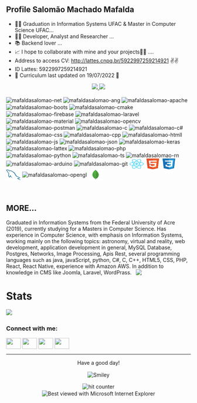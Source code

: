 
## Profile Salomão Machado Mafalda ##

- 👨‍🎓 Graduation in Information Systems UFAC & Master in Computer Science UFAC...
- 👨‍💻 Developer, Analyst and Researcher  ...
- 📚 Backend lover  ...
- 📈 I hope to collaborate with mine and your projects🤗🚀 ....
- Address to access CV: http://lattes.cnpq.br/5922997259214921 ✌️✌️
- ID Lattes: 5922997259214921
- 🌟 Curriculum last updated on 19/07/2022 🌟




<div align="center">
 
  <a href="https://github.com/mafaldasalomao"> 
  
  <img height="150em" src="https://github-readme-stats.vercel.app/api?username=mafaldasalomao&show_icons=true&theme=dark&include_all_commits=true&count_private=true"/>
  <img height="150em" src="https://github-readme-stats.vercel.app/api/top-langs/?username=mafaldasalomao&layout=compact&langs_count=7&theme=dark"/>
   </a>
</div>

<div style="display: inline_block"><br>
 <img align="center" alt="mafaldasalomao-net" src="https://img.shields.io/badge/.NET-512BD4?style=for-the-badge&logo=dotnet&logoColor=white">
 <img align="center" alt="mafaldasalomao-ang" src="https://img.shields.io/badge/Angular-DD0031?style=for-the-badge&logo=angular&logoColor=white">
 <img align="center" alt="mafaldasalomao-apache" src="https://img.shields.io/badge/Apache-D22128?style=for-the-badge&logo=Apache&logoColor=white">
 <img align="center" alt="mafaldasalomao-boots"  src="https://img.shields.io/badge/Bootstrap-563D7C?style=for-the-badge&logo=bootstrap&logoColor=white">
 <img align="center" alt="mafaldasalomao-cmake" src="https://img.shields.io/badge/CMake-064F8C?style=for-the-badge&logo=cmake&logoColor=white">
 <img align="center" alt="mafaldasalomao-firebase" src="https://img.shields.io/badge/firebase-ffca28?style=for-the-badge&logo=firebase&logoColor=black">
 <img align="center" alt="mafaldasalomao-laravel" src="https://img.shields.io/badge/Laravel-FF2D20?style=for-the-badge&logo=laravel&logoColor=white">
 <img align="center" alt="mafaldasalomao-material" src="https://img.shields.io/badge/Material%20UI-007FFF?style=for-the-badge&logo=mui&logoColor=white">
 <img align="center" alt="mafaldasalomao-opencv" src="https://img.shields.io/badge/OpenCV-27338e?style=for-the-badge&logo=OpenCV&logoColor=white">
 <img align="center" alt="mafaldasalomao-postman" src="https://img.shields.io/badge/Postman-FF6C37?style=for-the-badge&logo=Postman&logoColor=white">
 <img align="center" alt="mafaldasalomao-c"  src="https://img.shields.io/badge/C-00599C?style=for-the-badge&logo=c&logoColor=white">
 <img align="center" alt="mafaldasalomao-c#"  src="https://img.shields.io/badge/C%23-239120?style=for-the-badge&logo=c-sharp&logoColor=white">
 <img align="center" alt="mafaldasalomao-css"  src="https://img.shields.io/badge/CSS3-1572B6?style=for-the-badge&logo=css3&logoColor=white">
 <img align="center" alt="mafaldasalomao-cpp" src="https://img.shields.io/badge/C%2B%2B-00599C?style=for-the-badge&logo=c%2B%2B&logoColor=white">
 <img align="center" alt="mafaldasalomao-htmll"  src="https://img.shields.io/badge/HTML5-E34F26?style=for-the-badge&logo=html5&logoColor=white">
 <img align="center" alt="mafaldasalomao-js"  src="https://img.shields.io/badge/JavaScript-323330?style=for-the-badge&logo=javascript&logoColor=F7DF1E">
 <img align="center" alt="mafaldasalomao-json"  src="https://img.shields.io/badge/json-5E5C5C?style=for-the-badge&logo=json&logoColor=white">
 <img align="center" alt="mafaldasalomao-keras"  src="https://img.shields.io/badge/Keras-D00000?style=for-the-badge&logo=Keras&logoColor=white">
 <img align="center" alt="mafaldasalomao-lattex"  src="https://img.shields.io/badge/LaTeX-47A141?style=for-the-badge&logo=LaTeX&logoColor=white">
 <img align="center" alt="mafaldasalomao-php"  src="https://img.shields.io/badge/PHP-777BB4?style=for-the-badge&logo=php&logoColor=white">
 <img align="center" alt="mafaldasalomao-python" src="https://img.shields.io/badge/Python-FFD43B?style=for-the-badge&logo=python&logoColor=blue">
 <img align="center" alt="mafaldasalomao-ts"  src="https://img.shields.io/badge/TypeScript-007ACC?style=for-the-badge&logo=typescript&logoColor=white">
 <img align="center" alt="mafaldasalomao-rn" src="https://img.shields.io/badge/React_Native-20232A?style=for-the-badge&logo=react&logoColor=61DAFB">
 <img align="center" alt="mafaldasalomao-arduino" src="https://img.shields.io/badge/Arduino-00979D?style=for-the-badge&logo=Arduino&logoColor=white">
 <img align="center" alt="mafaldasalomao-git"  src="https://img.shields.io/badge/GIT-E44C30?style=for-the-badge&logo=git&logoColor=white">
 <img align="center" alt="mafaldasalomao-React"  height="30" width="40" src="https://raw.githubusercontent.com/devicons/devicon/master/icons/react/react-original.svg">
 <img align="center" alt="mafaldasalomao-HTML"  height="30" width="40" src="https://raw.githubusercontent.com/devicons/devicon/master/icons/html5/html5-original.svg">
 <img align="center" alt="mafaldasalomao-CSS"  height="30" width="40" src="https://raw.githubusercontent.com/devicons/devicon/master/icons/css3/css3-original.svg">
 <img align="center" alt="mafaldasalomao-mysql"  height="30" width="40" src="https://raw.githubusercontent.com/devicons/devicon/master/icons/mysql/mysql-original.svg">
 <img align="center" alt="mafaldasalomao-opengl" src="https://img.shields.io/badge/OpenGL-FFFFFF?style=for-the-badge&logo=opengl">
 <img align="center" alt="mafaldasalomao-mongodb"   height="30" width="40" src="https://raw.githubusercontent.com/devicons/devicon/master/icons/mongodb/mongodb-original.svg">


<br>
<br>
<br>
  
</div>

## MORE...
Graduated in Information Systems from the Federal University of Acre (2019), currently studying for a Masters in Computer Science. Has experience in Computer Science, with emphasis on Information Systems, working mainly on the following topics: astronomy, virtual and reality, web development, application development in general, MySQL Database, Postgres, Networks, Image Processing, Apis Rest, several programming languages such as java, javaScript, python, C#, C, C++, HTML5, CSS, PHP, React, React Native, experience with Amazon AWS. In addition to knowledge in CMS like Joomla, Laravel, WordPrass.
 <img width="150" src="https://media2.giphy.com/media/SXxI9NlwvYiY3bRsck/200w.webp?cid=ecf05e475ew9xxmxsidi49t4vmpe0jw8alz11ozdqa8pxc1d&rid=200w.webp&ct=g" align="right">
 
 
 
 # Stats
 <div align="rigth" >
  <a href="https://github.com/mafaldasalomao"></a>
   <img height="180em" src="https://github-readme-streak-stats.herokuapp.com/?user=mafaldasalomao"/>
 </div>


 




<h3 align="left">Connect with me:</h3>
<p align="left">
<a href="your link" target="blank"><img align="center" src="https://cdn.jsdelivr.net/npm/simple-icons@3.0.1/icons/twitter.svg" alt="" height="30" width="40" /></a>
<a href="https://www.linkedin.com/in/salom%C3%A3o-machado-mafalda-508441124/" target="blank"><img align="center" src="https://cdn.jsdelivr.net/npm/simple-icons@3.0.1/icons/linkedin.svg" alt="" height="30" width="40" /></a>
<a href="your link" target="blank"><img align="center" src="https://cdn.jsdelivr.net/npm/simple-icons@3.0.1/icons/instagram.svg" alt="" height="30" width="40" /></a>
<a href="your link" target="blank"><img align="center" src="https://cdn.jsdelivr.net/npm/simple-icons@3.0.1/icons/youtube.svg" alt="" height="30" width="40" /></a>
</p>

<hr>

<div align="center">
<p>Have a good day!</p>
<div>
<img src="https://github.com/fnky/fnky/raw/fnky/img/smile.gif" alt="Smiley" align="center">
</div>
</div>

<div align="center">
<p></p>
<img src="https://profile-counter.glitch.me/mafaldasalomao/count.svg" alt="hit counter" align="center">
</div>

<div align="center">
<img src="https://github.com/fnky/fnky/raw/fnky/img/ie.jpg" alt="Best viewed with Microsoft Internet Explorer" align="center" width="128">
</div>
